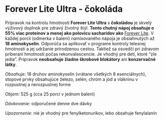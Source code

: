 Forever Lite Ultra - čokoláda
=============================

Prípravok na kontrolu hmotnosti **Forever Lite Ultra** s **čokoládou** je skvelý
výživový doplnok pre zdravý životný štýl. **Tento chutný nápoj obsahuje o 55%
viac proteínov a menej ako polovicu sacharidov ako**
[Forever Lite](forever-lite-cokolada). V každej porcii (odmerka
v balení) namixovaného nápoja je obsiahnutých až **18 aminokyselín**. Odporúča
sa aplikovať v programe kontroly telesnej hmotnosti a jej udržanie prirodzenou
cestou. Taktiež sa osvedčí pri zdravom priberaní hmotnosti počas
rekonvalescencie. Je vhodný pre deti, ktoré “zle jedia”. Prípravok **neobsahuje
žiadne škrobové blokátory** ani **konzervačné látky**.

*Obsahuje:* 18 druhov aminokyselín (vrátane všetkých 8 esenciálnych), stopové
prvky obsahujúce železo, selén, chróm a jód a vlákninu v rozpustnej a
nerozpustnej forme

*Objem:* 525 g (cca 25 porcí v jednom balení)

*Dávkovanie:* odporučené denne dve dávky

*Upozornenie*: nie je vhodný pre fenylketonurikov, lebo obsahuje fenylalanín
